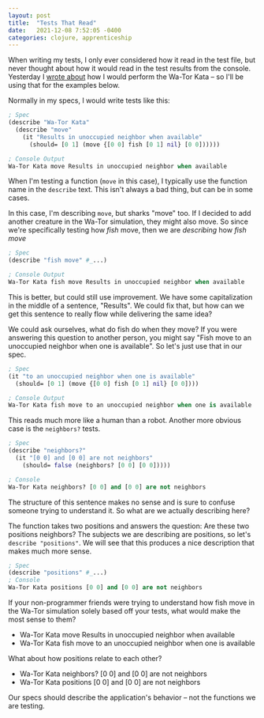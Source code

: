 ```yaml
---
layout: post
title:  "Tests That Read"
date:   2021-12-08 7:52:05 -0400
categories: clojure, apprenticeship
---
```


When writing my tests, I only ever considered how it read in the test file,
but never thought about how it would read in the test results from the console.
Yesterday I [wrote about][wator-kata] how I would perform the Wa-Tor Kata – 
so I'll be using that for the examples below. 

Normally in my specs, I would write tests like this:

````clojure
; Spec
(describe "Wa-Tor Kata"
  (describe "move"
    (it "Results in unoccupied neighbor when available"
      (should= [0 1] (move {[0 0] fish [0 1] nil} [0 0])))))

; Console Output 
Wa-Tor Kata move Results in unoccupied neighbor when available
````

When I'm testing a function (`move` in this case), I typically use the function 
name in the `describe` text. This isn't always a bad thing, but can be in some cases.

In this case, I'm describing `move`, but sharks "move" too. If I decided to add another
creature in the Wa-Tor simulation, they might also move. So since we're specifically 
testing how _fish_ move, then we are _describing_ how _fish move_

````clojure
; Spec
(describe "fish move" #_...)

; Console Output 
Wa-Tor Kata fish move Results in unoccupied neighbor when available
````

This is better, but could still use improvement. We have some capitalization in the 
middle of a sentence, "Results". We could fix that, but how can we get this sentence to 
really flow while delivering the same idea?

We could ask ourselves, what do fish do when they move? If you were answering this question
to another person, you might say "Fish move to an unoccupied neighbor when one is available".
So let's just use that in our spec.

````clojure
; Spec
(it "to an unoccupied neighbor when one is available"
  (should= [0 1] (move {[0 0] fish [0 1] nil} [0 0])))

; Console Output 
Wa-Tor Kata fish move to an unoccupied neighbor when one is available
````

This reads much more like a human than a robot. 
Another more obvious case is the `neighbors?` tests.

````clojure
; Spec
(describe "neighbors?"
  (it "[0 0] and [0 0] are not neighbors"
    (should= false (neighbors? [0 0] [0 0]))))

; Console
Wa-Tor Kata neighbors? [0 0] and [0 0] are not neighbors
````

The structure of this sentence makes no sense and is sure to confuse someone trying to 
understand it. So what are we actually describing here? 

The function takes two positions and answers the question: Are these two positions neighbors?
The subjects we are describing are positions, so let's `describe "positions"`. We will see
that this produces a nice description that makes much more sense.

````clojure
; Spec
(describe "positions" #_...)
; Console
Wa-Tor Kata positions [0 0] and [0 0] are not neighbors
````

If your non-programmer friends were trying to understand how fish move
in the Wa-Tor simulation solely based off your tests, what would make the most sense to them?
- Wa-Tor Kata move Results in unoccupied neighbor when available
- Wa-Tor Kata fish move to an unoccupied neighbor when one is available

What about how positions relate to each other?
- Wa-Tor Kata neighbors? [0 0] and [0 0] are not neighbors
- Wa-Tor Kata positions [0 0] and [0 0] are not neighbors

Our specs should describe the application's behavior – not the functions we are testing.

[wator-kata]: https://brandoncorrea.github.io/clojure/apprenticeship/2021/12/07/wator-kata-moving-fish.html